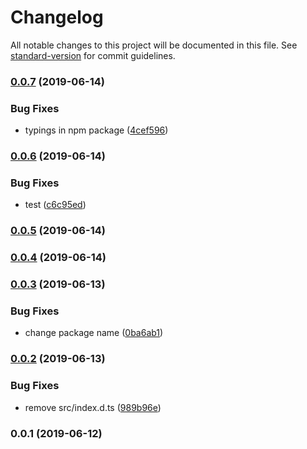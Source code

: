 # Changelog

All notable changes to this project will be documented in this file. See [standard-version](https://github.com/conventional-changelog/standard-version) for commit guidelines.

### [0.0.7](https://github.com/36node/bus-log-sdk-js/compare/v0.0.6...v0.0.7) (2019-06-14)


### Bug Fixes

* typings in npm package ([4cef596](https://github.com/36node/bus-log-sdk-js/commit/4cef596))



### [0.0.6](https://github.com/36node/bus-log-sdk-js/compare/v0.0.5...v0.0.6) (2019-06-14)


### Bug Fixes

* test ([c6c95ed](https://github.com/36node/bus-log-sdk-js/commit/c6c95ed))



### [0.0.5](https://github.com/36node/bus-log-sdk-js/compare/v0.0.4...v0.0.5) (2019-06-14)



### [0.0.4](https://github.com/36node/bus-log-sdk-js/compare/v0.0.3...v0.0.4) (2019-06-14)



### [0.0.3](https://github.com/36node/bus-log-sdk-js/compare/v0.0.2...v0.0.3) (2019-06-13)


### Bug Fixes

* change package name ([0ba6ab1](https://github.com/36node/bus-log-sdk-js/commit/0ba6ab1))



### [0.0.2](https://github.com/36node/bus-log-sdk-js/compare/v0.0.1...v0.0.2) (2019-06-13)


### Bug Fixes

* remove src/index.d.ts ([989b96e](https://github.com/36node/bus-log-sdk-js/commit/989b96e))



### 0.0.1 (2019-06-12)

